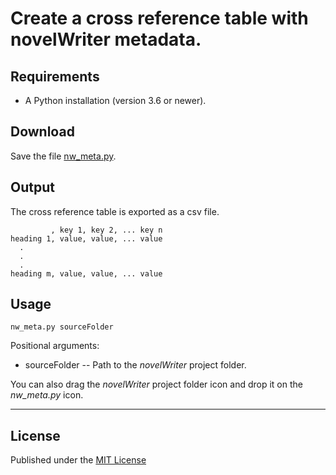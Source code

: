 # Create a cross reference table with novelWriter metadata.


## Requirements

- A Python installation (version 3.6 or newer).


## Download

Save the file [nw_meta.py](https://raw.githubusercontent.com/peter88213/nw_metadata/main/src/nw_meta.py).


## Output

The cross reference table is exported as a csv file.

```
         , key 1, key 2, ... key n
heading 1, value, value, ... value
  .
  .
  .
heading m, value, value, ... value   

```

## Usage

`nw_meta.py sourceFolder`

Positional arguments:
- sourceFolder -- Path to the *novelWriter* project folder.


You can also drag the *novelWriter* project folder icon and drop it on the *nw_meta.py* icon. 



------------

## License

Published under the [MIT License](https://opensource.org/licenses/mit-license.php)
